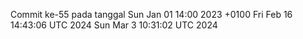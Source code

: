 Commit ke-55 pada tanggal Sun Jan 01 14:00 2023 +0100
Fri Feb 16 14:43:06 UTC 2024
Sun Mar  3 10:31:02 UTC 2024
